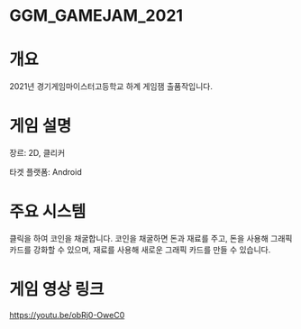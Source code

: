 # GGM_GAMEJAM_2021

개요
===
2021년 경기게임마이스터고등학교 하계 게임잼 출품작입니다.

게임 설명
===
장르: 2D, 클리커

타겟 플랫폼: Android

주요 시스템
===
클릭을 하여 코인을 채굴합니다.
코인을 채굴하면 돈과 재료를 주고,
돈을 사용해 그래픽 카드를 강화할 수 있으며,
재료를 사용해 새로운 그래픽 카드를 만들 수 있습니다.

게임 영상 링크
===
https://youtu.be/obRj0-OweC0
